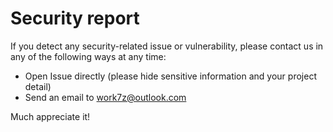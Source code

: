 # Security report

If you detect any security-related issue or vulnerability, please contact us in any of the following ways at any time:

* Open Issue directly (please hide sensitive information and your project detail)
* Send an email to work7z@outlook.com

Much appreciate it!